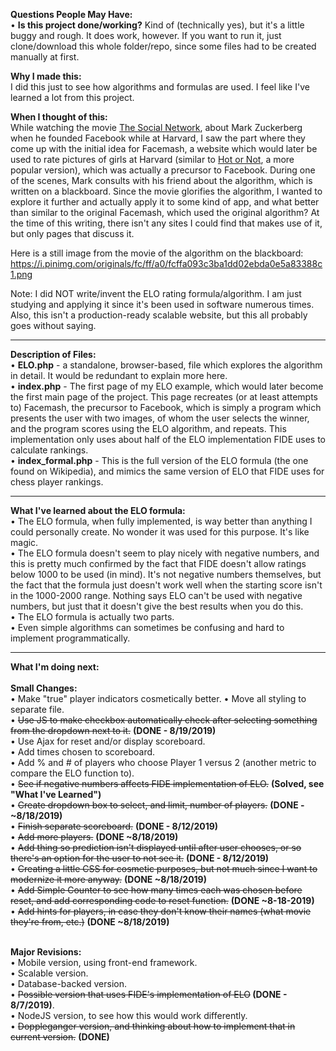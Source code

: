 <strong>Questions People May Have:</strong><br />
• <strong>Is this project done/working?</strong> Kind of (technically yes), but it's a little buggy and rough.  It does work, however.  If you want to run it, just clone/download this whole folder/repo, since some files had to be created manually at first.<br/>

<strong>Why I made this:</strong><br />
I did this just to see how algorithms and formulas are used.  I feel like I've learned a lot from this project.

<strong>When I thought of this:</strong><br />
While watching the movie <a href="https://www.imdb.com/title/tt1285016/">The Social Network</a>, about Mark Zuckerberg when he founded Facebook while at Harvard, I saw the part where they come up with the initial idea for Facemash, a website which would later be used to rate pictures of girls at Harvard (similar to <a href="https://en.wikipedia.org/wiki/Hot_or_Not">Hot or Not</a>, a more popular version), which was actually a precursor to Facebook.  During one of the scenes, Mark consults with his friend about the algorithm, which is written on a blackboard.  Since the movie glorifies the algorithm, I wanted to explore it further and actually apply it to some kind of app, and what better than similar to the original Facemash, which used the original algorithm?  At the time of this writing, there isn't any sites I could find that makes use of it, but only pages that discuss it.

Here is a still image from the movie of the algorithm on the blackboard: https://i.pinimg.com/originals/fc/ff/a0/fcffa093c3ba1dd02ebda0e5a83388c1.png

Note:  I did NOT write/invent the ELO rating formula/algorithm.  I am just studying and applying it since it's been used in software numerous times.  Also, this isn't a production-ready scalable website, but this all probably goes without saying.

<hr>

<strong>Description of Files:</strong><br />
• <strong>ELO.php</strong> - a standalone, browser-based, file which explores the algorithm in detail.  It would be redundant to explain more here.<br />
• <strong>index.php</strong> - The first page of my ELO example, which would later become the first main page of the project.  This page recreates (or at least attempts to) Facemash, the precursor to Facebook, which is simply a program which presents the user with two images, of whom the user selects the winner, and the program scores using the ELO algorithm, and repeats.  This implementation only uses about half of the ELO implementation FIDE uses to calculate rankings.<br/>
• <strong>index_formal.php</strong> - This is the full version of the ELO formula (the one found on Wikipedia), and mimics the same version of ELO that FIDE uses for chess player rankings.<br/>

<hr>

<strong>What I've learned about the ELO formula:</strong><br/>
• The ELO formula, when fully implemented, is way better than anything I could personally create.  No wonder it was used for this purpose.  It's like magic.<br/>
• The ELO formula doesn't seem to play nicely with negative numbers, and this is pretty much confirmed by the fact that FIDE doesn't allow ratings below 1000 to be used (in mind).  It's not negative numbers themselves, but the fact that the formula just doesn't work well when the starting score isn't in the 1000-2000 range.  Nothing says ELO can't be used with negative numbers, but just that it doesn't give the best results when you do this.<br />
• The ELO formula is actually two parts.<br />
• Even simple algorithms can sometimes be confusing and hard to implement programmatically.

<hr>

<strong>What I'm doing next:</strong><br /><br/>
<strong>Small Changes:</strong><br/>
• Make "true" player indicators cosmetically better.
• Move all styling to separate file.<br/>
• <strike>Use JS to make checkbox automatically check after selecting something from the dropdown next to it.</strike> <strong>(DONE - 8/19/2019)</strong><br/>
• Use Ajax for reset and/or display scoreboard.<br/>
• Add times chosen to scoreboard.<br/>
• Add % and # of players who choose Player 1 versus 2 (another metric to compare the ELO function to).<br/>
• <strike>See if negative numbers affects FIDE implementation of ELO.</strike> <strong>(Solved, see "What I've Learned")</strong><br/>
• <strike>Create dropdown box to select, and limit, number of players.</strike> <strong>(DONE - ~8/18/2019)</strong><br />
• <strike>Finish separate scoreboard.</strike> <strong>(DONE - 8/12/2019)</strong><br />
• <strike>Add more players.</strike> <strong>(DONE ~8/18/2019)</strong><br />
• <strike>Add thing so prediction isn't displayed until after user chooses, or so there's an option for the user to not see it.</strike> <strong>(DONE - 8/12/2019)</strong><br/>
• <strike>Creating a little CSS for cosmetic purposes, but not much since I want to modernize it more anyway.</strike> <strong>(DONE ~8/18/2019)</strong><br />
• <strike>Add Simple Counter to see how many times each was chosen before reset, and add corresponding code to reset function.</strike> <strong>(DONE ~8-18-2019)</strong><br/>
• <strike>Add hints for players, in case they don't know their names (what movie they're from, etc.)</strike> <strong>(DONE ~8/18/2019)</strong><br/>
<br/>

<strong>Major Revisions:</strong><br/>
• Mobile version, using front-end framework.<br/>
• Scalable version.<br/>
• Database-backed version.<br/>
• <strike>Possible version that uses FIDE's implementation of ELO</strike><strong> (DONE - 8/7/2019)</strong>.<br />
• NodeJS version, to see how this would work differently.<br />
• <strike>Doppleganger version, and thinking about how to implement that in current version.</strike> <strong>(DONE)</strong><br/>
<br />
